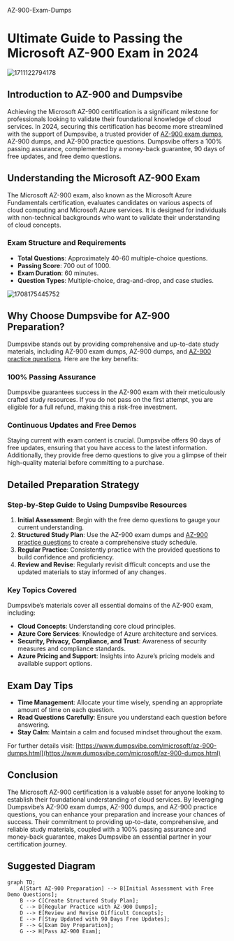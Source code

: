 AZ-900-Exam-Dumps
# Ultimate Guide to Passing the Microsoft AZ-900 Exam in 2024

![1711122794178](https://github.com/Dumpsvibe-1/AZ-900-Exam-Dumps/assets/174966374/c2a622a5-8f4b-4cdd-bbec-598bfd4e2529)


## Introduction to AZ-900 and Dumpsvibe

Achieving the Microsoft AZ-900 certification is a significant milestone for professionals looking to validate their foundational knowledge of cloud services. In 2024, securing this certification has become more streamlined with the support of Dumpsvibe, a trusted provider of [AZ-900 exam dumps](https://www.dumpsvibe.com/microsoft/az-900-dumps.html), AZ-900 dumps, and AZ-900 practice questions. Dumpsvibe offers a 100% passing assurance, complemented by a money-back guarantee, 90 days of free updates, and free demo questions.

## Understanding the Microsoft AZ-900 Exam

The Microsoft AZ-900 exam, also known as the Microsoft Azure Fundamentals certification, evaluates candidates on various aspects of cloud computing and Microsoft Azure services. It is designed for individuals with non-technical backgrounds who want to validate their understanding of cloud concepts.

### Exam Structure and Requirements

- **Total Questions**: Approximately 40-60 multiple-choice questions.
- **Passing Score**: 700 out of 1000.
- **Exam Duration**: 60 minutes.
- **Question Types**: Multiple-choice, drag-and-drop, and case studies.

![1708175445752](https://github.com/Dumpsvibe-1/AZ-900-Exam-Dumps/assets/174966374/66854e73-4855-4f33-a3a6-442e2f4234ff)


## Why Choose Dumpsvibe for AZ-900 Preparation?

Dumpsvibe stands out by providing comprehensive and up-to-date study materials, including AZ-900 exam dumps, AZ-900 dumps, and [AZ-900 practice questions](https://www.dumpsvibe.com/microsoft/az-900-dumps.html). Here are the key benefits:

### 100% Passing Assurance

Dumpsvibe guarantees success in the AZ-900 exam with their meticulously crafted study resources. If you do not pass on the first attempt, you are eligible for a full refund, making this a risk-free investment.

### Continuous Updates and Free Demos

Staying current with exam content is crucial. Dumpsvibe offers 90 days of free updates, ensuring that you have access to the latest information. Additionally, they provide free demo questions to give you a glimpse of their high-quality material before committing to a purchase.

## Detailed Preparation Strategy

### Step-by-Step Guide to Using Dumpsvibe Resources

1. **Initial Assessment**: Begin with the free demo questions to gauge your current understanding.
2. **Structured Study Plan**: Use the AZ-900 exam dumps and [AZ-900 practice questions](https://www.dumpsvibe.com/microsoft/az-900-dumps.html) to create a comprehensive study schedule.
3. **Regular Practice**: Consistently practice with the provided questions to build confidence and proficiency.
4. **Review and Revise**: Regularly revisit difficult concepts and use the updated materials to stay informed of any changes.

### Key Topics Covered

Dumpsvibe’s materials cover all essential domains of the AZ-900 exam, including:

- **Cloud Concepts**: Understanding core cloud principles.
- **Azure Core Services**: Knowledge of Azure architecture and services.
- **Security, Privacy, Compliance, and Trust**: Awareness of security measures and compliance standards.
- **Azure Pricing and Support**: Insights into Azure’s pricing models and available support options.

## Exam Day Tips

- **Time Management**: Allocate your time wisely, spending an appropriate amount of time on each question.
- **Read Questions Carefully**: Ensure you understand each question before answering.
- **Stay Calm**: Maintain a calm and focused mindset throughout the exam.

For further details visit: [https://www.dumpsvibe.com/microsoft/az-900-dumps.html](https://www.dumpsvibe.com/microsoft/az-900-dumps.html)

## Conclusion

The Microsoft AZ-900 certification is a valuable asset for anyone looking to establish their foundational understanding of cloud services. By leveraging Dumpsvibe’s AZ-900 exam dumps, AZ-900 dumps, and AZ-900 practice questions, you can enhance your preparation and increase your chances of success. Their commitment to providing up-to-date, comprehensive, and reliable study materials, coupled with a 100% passing assurance and money-back guarantee, makes Dumpsvibe an essential partner in your certification journey.

## Suggested Diagram

```mermaid
graph TD;
    A[Start AZ-900 Preparation] --> B[Initial Assessment with Free Demo Questions];
    B --> C[Create Structured Study Plan];
    C --> D[Regular Practice with AZ-900 Dumps];
    D --> E[Review and Revise Difficult Concepts];
    E --> F[Stay Updated with 90 Days Free Updates];
    F --> G[Exam Day Preparation];
    G --> H[Pass AZ-900 Exam];
